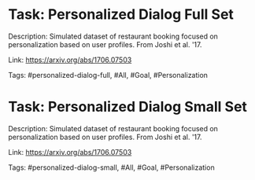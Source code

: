 Task: Personalized Dialog Full Set
===================================
Description: Simulated dataset of restaurant booking focused on personalization based on user profiles. From Joshi et al. '17.

Link: https://arxiv.org/abs/1706.07503

Tags: #personalized-dialog-full, #All, #Goal, #Personalization



Task: Personalized Dialog Small Set
====================================
Description: Simulated dataset of restaurant booking focused on personalization based on user profiles. From Joshi et al. '17.

Link: https://arxiv.org/abs/1706.07503

Tags: #personalized-dialog-small, #All, #Goal, #Personalization
